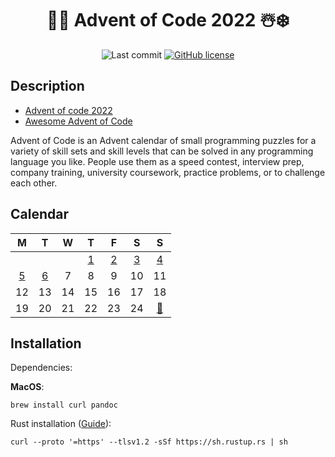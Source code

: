 <div align="center">

# 🎅🎄 Advent of Code 2022 ☃️❄️

![Last commit](https://img.shields.io/github/last-commit/lento234/aoc2022)
[![GitHub license](https://img.shields.io/github/license/lento234/aoc2022?color=blue)](https://github.com/lento234/aoc2022/blob/main/LICENSE)

</div>


## Description

- [Advent of code 2022](https://adventofcode.com/2022/)
- [Awesome Advent of Code](https://github.com/Bogdanp/awesome-advent-of-code)


Advent of Code is an Advent calendar of small programming puzzles for a variety of skill sets and skill levels that can be solved in any programming language you like. People use them as a speed contest, interview prep, company training, university coursework, practice problems, or to challenge each other.

## Calendar

|          M           |          T           |   W   |          T           |          F           |          S           |                 S                 |
| :------------------: | :------------------: | :---: | :------------------: | :------------------: | :------------------: | :-------------------------------: |
|                      |                      |       | [1](day01/README.md) | [2](day01/README.md) | [3](day01/README.md) |       [4](day04/README.md)        |
| [5](day05/README.md) | [6](day06/README.md) |   7   |          8           |          9           |          10          |                11                 |
|          12          |          13          |  14   |          15          |          16          |          17          |                18                 |
|          19          |          20          |  21   |          22          |          23          |          24          | [🎁](https://youtu.be/bpQ3UfPYQn8) |


## Installation

Dependencies:

**MacOS**:

    brew install curl pandoc

Rust installation ([Guide](https://www.rust-lang.org/tools/install)):

    curl --proto '=https' --tlsv1.2 -sSf https://sh.rustup.rs | sh
